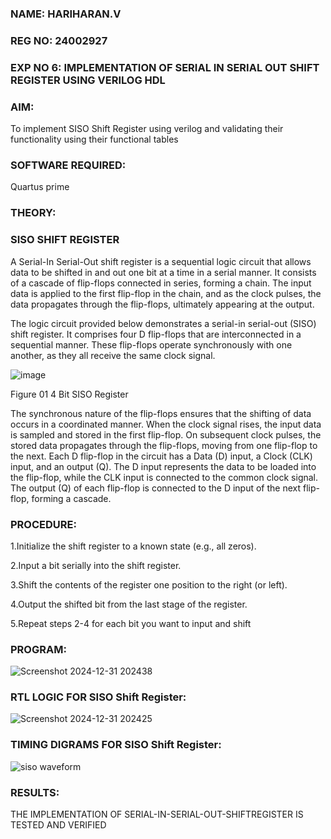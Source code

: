 ### NAME: HARIHARAN.V
### REG NO: 24002927
### EXP NO 6: IMPLEMENTATION OF SERIAL IN SERIAL OUT SHIFT REGISTER USING VERILOG HDL

### **AIM:**

To implement  SISO Shift Register using verilog and validating their functionality using their functional tables

###  **SOFTWARE REQUIRED:**

Quartus prime

### **THEORY:**

### **SISO SHIFT REGISTER**

A Serial-In Serial-Out shift register is a sequential logic circuit that allows data to be shifted in and out one bit at a time in a serial manner. It consists of a cascade of flip-flops connected in series, forming a chain. The input data is applied to the first flip-flop in the chain, and as the clock pulses, the data propagates through the flip-flops, ultimately appearing at the output.

The logic circuit provided below demonstrates a serial-in serial-out (SISO) shift register. It comprises four D flip-flops that are interconnected in a sequential manner. These flip-flops operate synchronously with one another, as they all receive the same clock signal.

![image](https://github.com/naavaneetha/SERIAL-IN-SERIAL-OUT-SHIFTREGISTER/assets/154305477/e81c4072-37f9-46c6-8145-566764b74c3a)

Figure 01 4 Bit SISO Register

The synchronous nature of the flip-flops ensures that the shifting of data occurs in a coordinated manner. When the clock signal rises, the input data is sampled and stored in the first flip-flop. On subsequent clock pulses, the stored data propagates through the flip-flops, moving from one flip-flop to the next.
Each D flip-flop in the circuit has a Data (D) input, a Clock (CLK) input, and an output (Q). The D input represents the data to be loaded into the flip-flop, while the CLK input is connected to the common clock signal. The output (Q) of each flip-flop is connected to the D input of the next flip-flop, forming a cascade.

### **PROCEDURE:**
1.Initialize the shift register to a known state (e.g., all zeros).

2.Input a bit serially into the shift register.

3.Shift the contents of the register one position to the right (or left). 

4.Output the shifted bit from the last stage of the register. 

5.Repeat steps 2-4 for each bit you want to input and shift

### **PROGRAM:**
![Screenshot 2024-12-31 202438](https://github.com/user-attachments/assets/e2bf625c-b9d6-4832-98bc-943858d99e53)


### **RTL LOGIC FOR SISO Shift Register:**
![Screenshot 2024-12-31 202425](https://github.com/user-attachments/assets/4309cda2-ed47-48b0-b41c-6974516b074c)


### **TIMING DIGRAMS FOR SISO Shift Register:**
![siso waveform](https://github.com/user-attachments/assets/6cf3657d-59a1-468a-93fc-821999861153)

### **RESULTS:**
THE IMPLEMENTATION OF SERIAL-IN-SERIAL-OUT-SHIFTREGISTER IS TESTED AND VERIFIED
